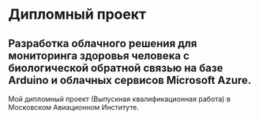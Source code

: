 # Дипломный проект

## Разработка облачного решения для мониторинга здоровья человека с биологической обратной связью на базе Arduino и облачных сервисов Microsoft Azure.

Мой дипломный проект (Выпускная квалификационная работа) в Московском Авиационном Институте.
